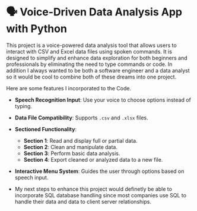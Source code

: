 # 🗣️ Voice-Driven Data Analysis App with Python

This project is a voice-powered data analysis tool that allows users to interact with CSV and Excel data files using spoken commands. 
It is designed to simplify and enhance data exploration for both beginners and professionals by eliminating the need to type commands or code.
In addition I always wanted to be both a software engineer and a data analyst so it would be cool to combine both of these dreams into one project. 

Here are some features I incorporated to the Code.

- **Speech Recognition Input**: Use your voice to choose options instead of typing.
- **Data File Compatibility**: Supports `.csv` and `.xlsx` files.
- **Sectioned Functionality**:
  - **Section 1**: Read and display full or partial data.
  - **Section 2**: Clean and manipulate data.
  - **Section 3**: Perform basic data analysis.
  - **Section 4**: Export cleaned or analyzed data to a new file.
- **Interactive Menu System**: Guides the user through options based on speech input.

- My next steps to enhance this project would definetly be able to incorporate SQL database handling since most companies use SQL to handle their data and data to client server relationships. 
